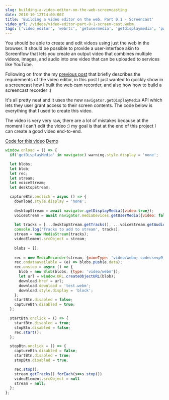 ```yaml
---
slug: building-a-video-editor-on-the-web-screencasting
date: 2018-10-12T14:00:00Z
title: 'Building a video editor on the web. Part 0.1 - Screencast'
video_url: /videos/video-editor-part-0-1-screen-cast.webm
tags: ['video editor', 'webrtc', 'getusermedia', 'getdisplaymedia', 'pwa']
---
```


You should be able to create and edit videos using just the web in the browser.
It should be possible to provide a user-interface akin to Screenflow that lets
you create an output video that combines multiple videos, images, and audio into
one video that can be uploaded to services like YouTube.

Following on from the my [previous
post](/building-a-video-editor-on-the-web-with-the-web/) that briefly describes
the requirements of the video editor, in this post I just wanted to quickly show
in a screencast how I built the web cam recorder, and also how how to build
a screencast recorder :)

It's all pretty neat and it uses the new `navigator.getDisplayMedia` API which
lets they user grant access to their screen contents. The code below is everything
that I used to create this video.

The video is very very raw, there are a lot of mistakes because at the moment
I can't edit the video :) my goal is that at the end of this project
I can create a good video end-to-end.

[Code for this 
video](https://glitch.com/edit/\#!/screen-recorder-voice?path=script.js:1:0) 
[Demo](https://screen-recorder-voice.glitch.me/)

```javascript  
window.onload = () => {
  if('getDisplayMedia' in navigator) warning.style.display = 'none';

  let blobs;
  let blob;
  let rec;
  let stream;
  let voiceStream;
  let desktopStream;

  captureBtn.onclick = async () => {
    download.style.display = 'none';
    
    desktopStream = await navigator.getDisplayMedia({video:true});
    voiceStream = await navigator.mediaDevices.getUserMedia({video: false, audio: true});
    
    let tracks = [...desktopStream.getTracks(), ...voiceStream.getAudioTracks()]
    console.log('Tracks to add to stream', tracks);
    stream = new MediaStream(tracks);
    videoElement.srcObject = stream;
      
    blobs = [];
  
    rec = new MediaRecorder(stream, {mimeType: 'video/webm; codecs=vp9,opus'});
    rec.ondataavailable = (e) => blobs.push(e.data);
    rec.onstop = async () => {
      blob = new Blob(blobs, {type: 'video/webm'});
      let url = window.URL.createObjectURL(blob);
      download.href = url;
      download.download = 'test.webm';
      download.style.display = 'block';
    };
    startBtn.disabled = false;
    captureBtn.disabled = true;
  };

  startBtn.onclick = () => {
    startBtn.disabled = true;
    stopBtn.disabled = false;
    rec.start();
  };

  stopBtn.onclick = () => {
    captureBtn.disabled = false;
    startBtn.disabled = true;
    stopBtn.disabled = true;

    rec.stop();
    stream.getTracks().forEach(s=>s.stop())
    videoElement.srcObject = null
    stream = null;
  };
};
```
